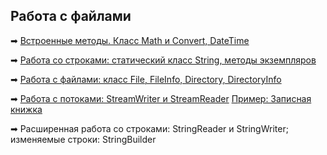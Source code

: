 ## Работа с файлами
➡ [Встроенные методы. Класс Math и Convert, DateTime](https://github.com/webdkopytin/additional_materials_c_sharp/blob/main/001_MathDateConvert/001_MathDateConvert/Program.cs)

➡ [Работа со строками: статический класс String, методы экземпляров](https://github.com/webdkopytin/additional_materials_c_sharp/blob/main/002_String/002_String/Program.cs)

➡ [Работа с файлами: класс File, FileInfo, Directory, DirectoryInfo](https://github.com/webdkopytin/additional_materials_c_sharp/blob/main/003_File/003_File/Program.cs)

➡ [Работа с потоками: StreamWriter и StreamReader](https://github.com/webdkopytin/additional_materials_c_sharp/blob/main/004_StreamWriterStreamReader/004_StreamWriterStreamReader/Program.cs) [Пример: Записная книжка](https://github.com/webdkopytin/additional_materials_c_sharp/blob/main/005_NotebookMini/005_NotebookMini/Program.cs)

➡ Расширенная работа со строками: StringReader и StringWriter; изменяемые строки: StringBuilder
